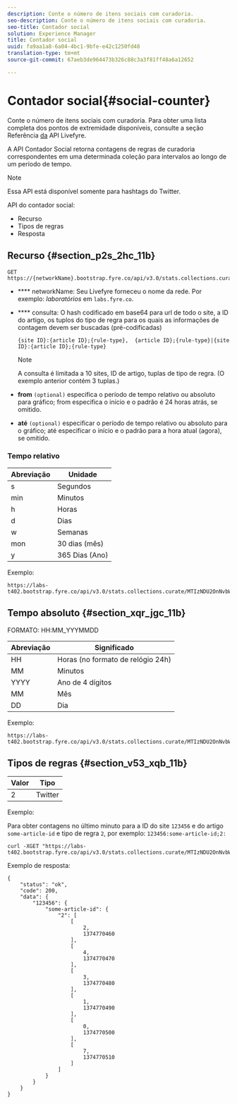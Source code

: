 ```yaml
---
description: Conte o número de itens sociais com curadoria.
seo-description: Conte o número de itens sociais com curadoria.
seo-title: Contador social
solution: Experience Manager
title: Contador social
uuid: fa9aa1a8-6a04-4bc1-9bfe-e42c1250fd48
translation-type: tm+mt
source-git-commit: 67aeb3de964473b326c88c3a3f81ff48a6a12652

---
```



# Contador social{#social-counter}

Conte o número de itens sociais com curadoria. Para obter uma lista completa dos pontos de extremidade disponíveis, consulte a seção Referência [da](https://api.livefyre.com/docs) API Livefyre.

A API Contador Social retorna contagens de regras de curadoria correspondentes em uma determinada coleção para intervalos ao longo de um período de tempo.

>[!NOTE]
>
>Essa API está disponível somente para hashtags do Twitter.

API do contador social:

* Recurso
* Tipos de regras
* Resposta

## Recurso {#section_p2s_2hc_11b}

```
GET https://{networkName}.bootstrap.fyre.co/api/v3.0/stats.collections.curate/{query}.json
```

* **** networkName: Seu Livefyre forneceu o nome da rede. Por exemplo: *laboratórios* em `labs.fyre.co`.
* **** consulta: O hash codificado em base64 para url de todo o site, a ID do artigo, os tuplos do tipo de regra para os quais as informações de contagem devem ser buscadas (pré-codificadas)

   ```
   {site ID}:{article ID};{rule-type},  {article ID};{rule-type}|{site ID}:{article ID};{rule-type}
   ```

   >[!NOTE]
   >A consulta é limitada a 10 sites, ID de artigo, tuplas de tipo de regra. (O exemplo anterior contém 3 tuplas.)

* **from** `(optional)` especifica o período de tempo relativo ou absoluto para gráfico; from especifica o início e o padrão é 24 horas atrás, se omitido.
* **até** `(optional)` especificar o período de tempo relativo ou absoluto para o gráfico; até especificar o início e o padrão para a hora atual (agora), se omitido.

### Tempo relativo

| Abreviação | Unidade |
|---|---|
| s | Segundos |
| min | Minutos |
| h | Horas |
| d | Dias |
| w | Semanas |
| mon | 30 dias (mês) |
| y | 365 Dias (Ano) |

Exemplo:

```
https://labs-t402.bootstrap.fyre.co/api/v3.0/stats.collections.curate/MTIzNDU2OnNvbWUtYXJ0aWNsZS1pZDsy.json&from=-7d&until=-6d
```

## Tempo absoluto {#section_xqr_jgc_11b}

FORMATO: HH:MM_YYYMMDD

| Abreviação | Significado |
|---|---|
| HH | Horas (no formato de relógio 24h) |
| MM | Minutos |
| YYYY | Ano de 4 dígitos |
| MM | Mês |
| DD | Dia |

Exemplo:

```
https://labs-t402.bootstrap.fyre.co/api/v3.0/stats.collections.curate/MTIzNDU2OnNvbWUtYXJ0aWNsZS1pZDsy.json&from=04:00_20130709 
```

## Tipos de regras {#section_v53_xqb_11b}

| Valor | Tipo |
|---|---|
| 2 | Twitter |

Exemplo:

Para obter contagens no último minuto para a ID do site `123456` e do artigo `some-article-id` e tipo de regra `2`, por exemplo: `123456:some-article-id;2:`

```
curl -XGET "https://labs-t402.bootstrap.fyre.co/api/v3.0/stats.collections.curate/MTIzNDU2OnNvbWUtYXJ0aWNsZS1pZDsy.json&from=-1min" 
```

Exemplo de resposta:

```
{ 
    "status": "ok", 
    "code": 200, 
    "data": { 
        "123456": { 
            "some-article-id": { 
                "2": [ 
                    [ 
                        2, 
                        1374770460 
                    ], 
                    [ 
                        4, 
                        1374770470 
                    ], 
                    [ 
                        3, 
                        1374770480 
                    ], 
                    [ 
                        1, 
                        1374770490 
                    ], 
                    [ 
                        0, 
                        1374770500 
                    ], 
                    [ 
                        7, 
                        1374770510 
                    ] 
                ] 
            } 
        } 
    } 
}
```
